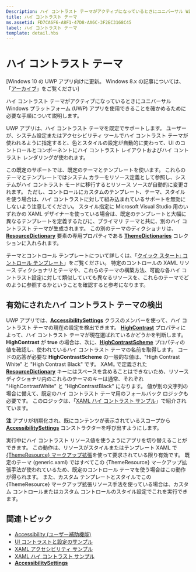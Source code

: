```yaml
---
Description: ハイ コントラスト テーマがアクティブになっているときにユニバーサル Windows プラットフォーム (UWP) アプリを使用できることを確かめるために必要な手順について説明します。
title: ハイ コントラスト テーマ
ms.assetid: FD7CA6F6-A8F1-47D8-AA6C-3F2EC3168C45
label: ハイ コントラスト テーマ
template: detail.hbs
---
```


ハイ コントラスト テーマ
=============================================================================

\[Windows 10 の UWP アプリ向けに更新。 Windows 8.x の記事については、「[アーカイブ](http://go.microsoft.com/fwlink/p/?linkid=619132)」をご覧ください\]


ハイ コントラスト テーマがアクティブになっているときにユニバーサル Windows プラットフォーム (UWP) アプリを使用できることを確かめるために必要な手順について説明します。

UWP アプリは、ハイ コントラスト テーマを既定でサポートします。 ユーザーが、システム設定またはアクセシビリティ ツールでハイ コントラスト テーマが使われるように指定すると、色とスタイルの設定が自動的に変わって、UI のコントロールとコンポーネントにハイ コントラスト レイアウトおよびハイ コントラスト レンダリングが使われます。

この既定のサポートでは、既定のテーマとテンプレートを使います。 これらのテーマとテンプレートではシステム カラーをリソース定義として参照し、システムがハイ コントラスト モードに移行するとリソース ソースが自動的に変更されます。 ただし、コントロールにカスタムのテンプレート、テーマ、スタイルを使う場合は、ハイ コントラストに対して組み込まれているサポートを無効にしないよう注意してください。 スタイル指定に Microsoft Visual Studio 用のいずれかの XAML デザイナーを使っている場合は、既定のテンプレートと大幅に異なるテンプレートを定義するたびに、プライマリ テーマと共に、別のハイ コントラスト テーマが生成されます。 この別のテーマのディクショナリは、[**ResourceDictionary**](https://msdn.microsoft.com/library/windows/apps/BR208794) 要素の専用プロパティである [**ThemeDictionaries**](https://msdn.microsoft.com/library/windows/apps/BR208807) コレクションに入れられます。

テーマとコントロール テンプレートについて詳しくは、「[クイック スタート: コントロール テンプレート](https://msdn.microsoft.com/library/windows/apps/xaml/Hh465374)」をご覧ください。 特定のコントロールの XAML リソース ディクショナリとテーマや、これらのテーマの構築方法、可能な各ハイ コントラスト設定に対して類似していても異なるリソースを、これらのテーマでどのように参照するかということを確認すると参考になります。

<span id="Detecting_when_a_high-contrast_theme_is_enabled"></span><span id="detecting_when_a_high-contrast_theme_is_enabled"></span><span id="DETECTING_WHEN_A_HIGH-CONTRAST_THEME_IS_ENABLED"></span>有効にされたハイ コントラスト テーマの検出
-----------------------------------------------------------------------------------------------------------------------------------------------------------------------------------------------------------------------------------------------------

UWP アプリでは、[**AccessibilitySettings**](https://msdn.microsoft.com/library/windows/apps/BR242237) クラスのメンバーを使って、ハイ コントラスト テーマの現在の設定を検出できます。 [
            **HighContrast**](https://msdn.microsoft.com/library/windows/apps/BR242237_highcontrast) プロパティによって、ハイ コントラスト テーマが現在選ばれているかどうかを判断します。 **HighContrast** が **true** の場合は、次に、[**HighContrastScheme**](https://msdn.microsoft.com/library/windows/apps/BR242237_highcontrastscheme) プロパティの値を確認し、使われているハイ コントラスト テーマの名前を取得します。 コードの応答が必要な **HighContrastScheme** の一般的な値は、"High Contrast White" と "High Contrast Black" です。 XAML で定義された [**ResourceDictionary**](https://msdn.microsoft.com/library/windows/apps/BR208794) キーにはスペースを含めることはできないため、リソース ディクショナリ内のこれらのテーマのキーは通常、それぞれ "HighContrastWhite" と "HighContrastBlack" になります。 値が別の文字列の場合に備えて、既定のハイ コントラスト テーマ用のフォールバック ロジックも必要です。 このロジックは、「[XAML ハイ コントラスト サンプル](http://go.microsoft.com/fwlink/p/?linkid=254993)」で紹介されています。

**注**  アプリが初期化され、既にコンテンツが表示されているスコープから [**AccessibilitySettings**](https://msdn.microsoft.com/library/windows/apps/BR242237) コンストラクターを呼び出すようにします。

 

実行中にハイ コントラスト リソース値を使うようにアプリを切り替えることができます。 この動作は、リソースがスタイルまたはテンプレート XAML で [{ThemeResource} マークアップ拡張](https://msdn.microsoft.com/library/windows/apps/Mt185591)を使って要求されている限り有効です。 既定のテーマ (generic.xaml) ではすべてこの {ThemeResource} マークアップ拡張手法が使われているため、既定のコントロール テーマを使う場合はこの動作が得られます。 また、カスタム テンプレートとスタイルでこの {ThemeResource} マークアップ拡張リソース手法を使っている場合は、カスタム コントロールまたはカスタム コントロールのスタイル設定でこれを実行できます。

関連トピック
-----------------------------------------------

* [Accessibility (ユーザー補助機能)](accessibility.md)
* [UI コントラストと設定のサンプル](http://go.microsoft.com/fwlink/p/?linkid=231539)
* [XAML アクセシビリティ サンプル](http://go.microsoft.com/fwlink/p/?linkid=238570)
* [XAML ハイ コントラスト サンプル](http://go.microsoft.com/fwlink/p/?linkid=254993)
* [**AccessibilitySettings**](https://msdn.microsoft.com/library/windows/apps/BR242237)
 

 





<!--HONumber=Mar16_HO1-->


